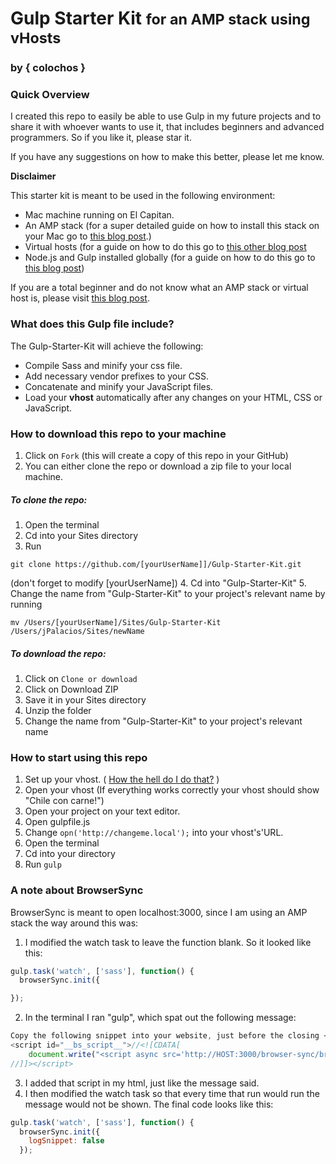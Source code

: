 # Gulp Starter Kit <small>for an AMP stack using vHosts</small>

### by { colochos }

### Quick Overview
I created this repo to easily be able to use Gulp in my future projects and to share it with whoever wants to use it, that includes beginners and advanced programmers. So if you like it, please star it.

If you have any suggestions on how to make this better, please let me know.

**Disclaimer**

This starter kit is meant to be used in the following environment:

- Mac machine running on El Capitan.
- An AMP stack (for a super detailed guide on how to install this stack on your Mac go to [this blog post](https://coolestguidesontheplanet.com/get-apache-mysql-php-and-phpmyadmin-working-on-osx-10-11-el-capitan/).)
- Virtual hosts (for a guide on how to do this go to [this other blog post](https://coolestguidesontheplanet.com/how-to-set-up-virtual-hosts-in-apache-on-mac-osx-10-11-el-capitan/.)
- Node.js and Gulp installed globally (for a guide on how to do this go to [this blog post]())

If you are a total beginner and do not know what an AMP stack or virtual host is, please visit [this blog post](http://www.colochosblog.com).

### What does this Gulp file include?

The Gulp-Starter-Kit will achieve the following:
* Compile Sass and minify your css file.
* Add necessary vendor prefixes to your CSS.
* Concatenate and minify your JavaScript files.
* Load your **vhost** automatically after any changes on your HTML, CSS or JavaScript.

### How to download this repo to your machine
1. Click on ```Fork``` (this will create a copy of this repo in your GitHub)
2. You can either clone  the repo or download a zip file to your local machine.

##### To **clone** the repo:
  1. Open the terminal
  2. Cd into your Sites directory
  3. Run
  ```
  git clone https://github.com/[yourUserName]]/Gulp-Starter-Kit.git
  ```
  (don't forget to modify [yourUserName])
  4. Cd into "Gulp-Starter-Kit"
  5. Change the name from "Gulp-Starter-Kit" to your project's relevant name by running
  ```
  mv /Users/[yourUserName]/Sites/Gulp-Starter-Kit /Users/jPalacios/Sites/newName
  ```

##### To **download** the repo:
  1. Click on ```Clone or download```
  2. Click on Download ZIP
  3. Save it in your Sites directory
  4. Unzip the folder
  5. Change the name from "Gulp-Starter-Kit" to your project's relevant name


### How to start using this repo
1. Set up your vhost. ( [How the hell do I do that?](https://coolestguidesontheplanet.com/how-to-set-up-virtual-hosts-in-apache-on-mac-osx-10-11-el-capitan/) )
2. Open your vhost (If everything works correctly your vhost should show "Chile con carne!")
3. Open your project on your text editor.
4. Open gulpfile.js
5. Change ```opn('http://changeme.local');``` into your vhost's'URL.
6. Open the terminal
7. Cd into your directory
8. Run ```gulp```

### A note about BrowserSync
BrowserSync is meant to open localhost:3000, since I am using an AMP stack the way around this was:

1. I modified the watch task to leave the function blank. So it looked like this:

  ```javascript
  gulp.task('watch', ['sass'], function() {
    browserSync.init({

  });
  ```

2. In the terminal I ran "gulp", which spat out the following message:

  ```javascript
  Copy the following snippet into your website, just before the closing </body> tag
  <script id="__bs_script__">//<![CDATA[
      document.write("<script async src='http://HOST:3000/browser-sync/browser-sync-client.js?v=2.16.0'><\/script>".replace("HOST", location.hostname));
  //]]></script>
  ```
3. I added that script in my html, just like the message said.
4. I then modified the watch task so that every time that run would run the message would not be shown. The final code looks like this:

  ```javascript
  gulp.task('watch', ['sass'], function() {
    browserSync.init({
      logSnippet: false
    });
  ```
